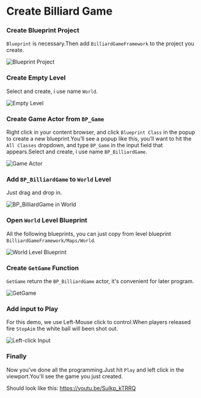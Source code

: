 # Create Billiard Game

### Create Blueprint Project
```Blueprint``` is necessary.Then add ```BilliardGameFramework``` to the project you create.

![Blueprint Project](https://github.com/xiaoshuangLi/Unreal-Documation/raw/master/BilliardGameFramework/CreateBilliardGame/imgs/CreateBlueprintGame.png)

### Create Empty Level
Select and create, i use name ```World```.

![Empty Level](https://github.com/xiaoshuangLi/Unreal-Documation/blob/master/BilliardGameFramework/CreateBilliardGame/imgs/CreateEmptyLevel.png)

### Create Game Actor from ```BP_Game```

Right click in your content browser, and click ```Blueprint Class``` in the popup to create a new blueprint.You’ll see a popup like this, you’ll want to hit the ```All Classes``` dropdown, and type ```BP_Game``` in the input field that appears.Select and create, i use name ```BP_BilliardGame```.

![Game Actor](https://github.com/xiaoshuangLi/Unreal-Documation/blob/master/BilliardGameFramework/CreateBilliardGame/imgs/CreateGameBlueprint.png)

### Add ```BP_BilliardGame``` to ```World``` Level

Just drag and drop in.

![BP_BilliardGame in World](https://github.com/xiaoshuangLi/Unreal-Documation/blob/master/BilliardGameFramework/CreateBilliardGame/imgs/AddGameActor.png)

### Open ```World``` Level Blueprint

All the following blueprints, you can just copy from level blueprint ```BilliardGameFramework/Maps/World```.

![World Level Blueprint](https://github.com/xiaoshuangLi/Unreal-Documation/blob/master/BilliardGameFramework/CreateBilliardGame/imgs/OpenLevelBlueprint.png)

### Create ```GetGame``` Function

```GetGame``` return the ```BP_BilliardGame``` actor, it's convenient for later program.

![GetGame](https://github.com/xiaoshuangLi/Unreal-Documation/blob/master/BilliardGameFramework/CreateBilliardGame/imgs/CreateFunctionGetGame.png)

### Add input to Play

For this demo, we use Left-Mouse click to control.When players released fire ```StopAim``` the white ball will been shot out.

![Left-click Input](https://github.com/xiaoshuangLi/Unreal-Documation/blob/master/BilliardGameFramework/CreateBilliardGame/imgs/CreateLeftClickInputControl.png?2)

### Finally

Now you've done all the programming.Just hit ```Play``` and left click in the viewport.You'll see the game you just created.

Should look like this: https://youtu.be/SuIkp_kTRRQ
